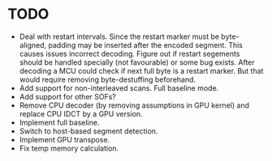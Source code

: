 # TODO

- Deal with restart intervals. Since the restart marker must be byte-aligned, padding may be inserted after the encoded segment. This causes issues incorrect decoding. Figure out if restart segements should be handled specially (not favourable) or some bug exists. After decoding a MCU could check if next full byte is a restart marker. But that would require removing byte-destuffing beforehand.
- Add support for non-interleaved scans. Full baseline mode.
- Add support for other SOFs?
- Remove CPU decoder (by removing assumptions in GPU kernel) and replace CPU IDCT by a GPU version.
- Implement full baseline.
- Switch to host-based segment detection.
- Implement GPU transpose.
- Fix temp memory calculation.

